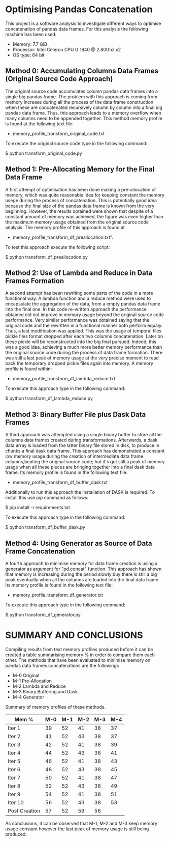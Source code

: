 # Optimising Pandas Concatenation

This project is a software analysis to investigate different ways to optimise concatenation of pandas data frames. For this analysis the following machine has been used:

* Memory: 7.7 GiB
* Processor: Intel Celeron CPU G 1840 @ 2.80Ghz x2
* OS type: 64 bit

## Method 0:  Accumulating Columns Data Frames (Original Source Code Approach)

The original source code accumulates column pandas data frames into a single big pandas frame. The problem with this approach is coming from memory increase during all the process of the data frame construction when these are concatenated recursively column by column into a final big pandas data frame. Thus, this approach leads to a memory overflow when many columns need to be appended together. This method memory profile is found at the following text file:

* memory_profile_transform_original_code.txt

To execute the original source code type in the following command:

$ python transform_original_code.py


## Method 1: Pre-Allocating Memory for the Final Data Frame

A first attempt of optimisation has been done making a pre-allocation of memory, which was quite reasonable idea for keeping constant the memory usege during the process of concatenation. This is potentially good idea because the final size of the pandas data frame is known from the very beginning. However, the results optained were shown that despite of a constant amount of memory was achieved, the figure was even higher than the maximum memory usage obtained from the original source code analysis. The memory profile of this approach is found at

* memory_profile_transform_df_preallocation.txt". 

To test this approach execute the following script:

$ python transform_df_preallocation.py

## Method 2: Use of Lambda and Reduce in Data Frames Formation

A second attempt has been rewriting some parts of the code in a more functional way. A lambda function and a reduce method were used to encapsulate the aggregation of the data, from a empty pandas data frame into the final one. In this code re-written approach the performance obtained did not improve in memory usage beyond the original source code performance. Very similar performance was obtained saying that the original code and the rewritten in a functional manner both perform equaly. Thus, a last modification was applied. This was the usage of temporal files pickle files format dropped after each two columns concatenation. Later on these pickle will be reconstructed into the big final pursued. Indeed, this was a good idea, achieving a much more better memory performance than the original source code during the process of data frame formation. There was still a last peak of memory usage at the very precise moment to read back the temporary dropped pickle files again into memory. A memory profile is found within: 

* memory_profile_transform_df_lambda_reduce.txt

To execute this approach type in the following command:

$ python transform_df_lambda_reduce.py

## Method 3: Binary Buffer File plus Dask Data Frames

A third approach was attempted using a single binary buffer to store all the columns data frames created during transformations. Afterwards, a dask data array is loaded from the latter binary file stored in disk, to produce in chunks a final dask data frame. This approach has demonstrated a constant low memory usage during the creation of intermediate data frame columns,beating the original source code;  but it's got still a peak of memory usage when all these pieces are bringing together into a final dask data frame. Its memory profile is found in the following text file:

* memory_profile_transform_df_buffer_dask.txt

Additionally to run this approach the installation of DASK is required. To install this use pip command as follows:

$ pip install -r requirements.txt

To execute this approach type in the following command:

$ python transform_df_buffer_dask.py 

## Method 4: Using Generator as Source of Data Frame Concatenation

A fourth approach to minimise memory for data frame creation is using a generator as argument for "pd.concat" function.  This approach has shown that memory is increasing during the period slowly buy there is still a big peak eventually when all the columns are loaded into the final data frame. Its memory profile is found in the following text file:

* memory_profile_transform_df_generator.txt

To execute this approach type in the following command:

$ python transform_df_generator.py 



# SUMMARY AND CONCLUSIONS

Compiling results from text memory profiles produced before it can be created a table summarising memory % in order to compare them each other. The methods that have been evaluated to minimise memory on pandas data frames concatenations are the followings 

* M-0 Original
* M-1 Pre-Allocation
* M-2 Lambda and Reduce
* M-3 Binary Buffering and Dask
* M-4 Generator

Summary of memory profiles of these methods.

| Mem %   | M-0 | M-1 | M-2 | M-3 | M-4 |
|  ---    | --- | --- | --- | --- | --- |
|  Iter 1 | 39  | 52  | 41  | 38  | 37  |
|  Iter 2 | 41  | 52  | 43  | 38  | 37  |
|  Iter 3 | 42  | 52  | 41  | 38  | 39  |
|  Iter 4 | 44  | 52  | 43  | 38  | 41  |
|  Iter 5 | 46  | 52  | 41  | 38  | 43  |
|  Iter 6 | 48  | 52  | 43  | 38  | 45  |
|  Iter 7 | 50  | 52  | 41  | 38  | 47  |
|  Iter 8 | 52  | 52  | 43  | 38  | 49  |
|  Iter 9 | 54  | 52  | 41  | 38  | 51  |
|  Iter 10 | 56 | 52  | 43  | 38  | 53  |
|  Post Creation | 57 | 52  | 59  | 56  |


As conclusions, it can be observed that M-1, M-2 and M-3 keep memory usage constant however the last peak of memory usage is still being produced. 
